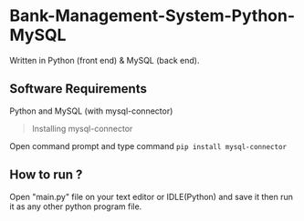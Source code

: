 # Bank-Management-System-Python-MySQL
Written in Python (front end) &amp; MySQL (back end).

## Software Requirements
Python and MySQL (with mysql-connector)

> Installing mysql-connector

Open command prompt and type command `pip install mysql-connector`

## How to run ?
Open "main.py" file on your text editor or IDLE(Python) and save it then run it as any other python program file.
    


 
